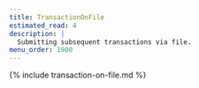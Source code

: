 ```yaml
---
title: TransactionOnFile
estimated_read: 4
description: |
  Submitting subsequent transactions via file.
menu_order: 1900
---
```


{% include transaction-on-file.md %}
